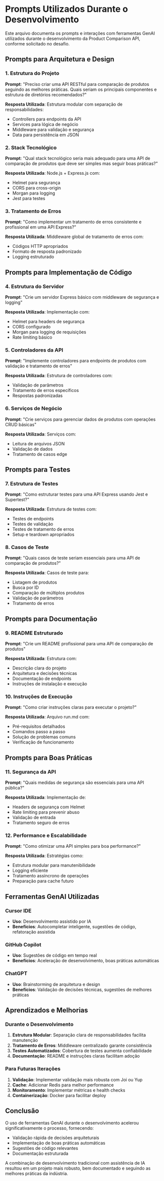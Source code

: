 # Prompts Utilizados Durante o Desenvolvimento

Este arquivo documenta os prompts e interações com ferramentas GenAI utilizados durante o desenvolvimento da Product Comparison API, conforme solicitado no desafio.

## Prompts para Arquitetura e Design

### 1. Estrutura do Projeto
**Prompt**: "Preciso criar uma API RESTful para comparação de produtos seguindo as melhores práticas. Quais seriam os principais componentes e estrutura de diretórios recomendados?"

**Resposta Utilizada**: Estrutura modular com separação de responsabilidades:
- Controllers para endpoints da API
- Services para lógica de negócio
- Middleware para validação e segurança
- Data para persistência em JSON

### 2. Stack Tecnológico
**Prompt**: "Qual stack tecnológico seria mais adequado para uma API de comparação de produtos que deve ser simples mas seguir boas práticas?"

**Resposta Utilizada**: Node.js + Express.js com:
- Helmet para segurança
- CORS para cross-origin
- Morgan para logging
- Jest para testes

### 3. Tratamento de Erros
**Prompt**: "Como implementar um tratamento de erros consistente e profissional em uma API Express?"

**Resposta Utilizada**: Middleware global de tratamento de erros com:
- Códigos HTTP apropriados
- Formato de resposta padronizado
- Logging estruturado

## Prompts para Implementação de Código

### 4. Estrutura do Servidor
**Prompt**: "Crie um servidor Express básico com middleware de segurança e logging"

**Resposta Utilizada**: Implementação com:
- Helmet para headers de segurança
- CORS configurado
- Morgan para logging de requisições
- Rate limiting básico

### 5. Controladores da API
**Prompt**: "Implemente controladores para endpoints de produtos com validação e tratamento de erros"

**Resposta Utilizada**: Estrutura de controladores com:
- Validação de parâmetros
- Tratamento de erros específicos
- Respostas padronizadas

### 6. Serviços de Negócio
**Prompt**: "Crie serviços para gerenciar dados de produtos com operações CRUD básicas"

**Resposta Utilizada**: Serviços com:
- Leitura de arquivos JSON
- Validação de dados
- Tratamento de casos edge

## Prompts para Testes

### 7. Estrutura de Testes
**Prompt**: "Como estruturar testes para uma API Express usando Jest e Supertest?"

**Resposta Utilizada**: Estrutura de testes com:
- Testes de endpoints
- Testes de validação
- Testes de tratamento de erros
- Setup e teardown apropriados

### 8. Casos de Teste
**Prompt**: "Quais casos de teste seriam essenciais para uma API de comparação de produtos?"

**Resposta Utilizada**: Casos de teste para:
- Listagem de produtos
- Busca por ID
- Comparação de múltiplos produtos
- Validação de parâmetros
- Tratamento de erros

## Prompts para Documentação

### 9. README Estruturado
**Prompt**: "Crie um README profissional para uma API de comparação de produtos"

**Resposta Utilizada**: Estrutura com:
- Descrição clara do projeto
- Arquitetura e decisões técnicas
- Documentação de endpoints
- Instruções de instalação e execução

### 10. Instruções de Execução
**Prompt**: "Como criar instruções claras para executar o projeto?"

**Resposta Utilizada**: Arquivo run.md com:
- Pré-requisitos detalhados
- Comandos passo a passo
- Solução de problemas comuns
- Verificação de funcionamento

## Prompts para Boas Práticas

### 11. Segurança da API
**Prompt**: "Quais medidas de segurança são essenciais para uma API pública?"

**Resposta Utilizada**: Implementação de:
- Headers de segurança com Helmet
- Rate limiting para prevenir abuso
- Validação de entrada
- Tratamento seguro de erros

### 12. Performance e Escalabilidade
**Prompt**: "Como otimizar uma API simples para boa performance?"

**Resposta Utilizada**: Estratégias como:
- Estrutura modular para manutenibilidade
- Logging eficiente
- Tratamento assíncrono de operações
- Preparação para cache futuro

## Ferramentas GenAI Utilizadas

### Cursor IDE
- **Uso**: Desenvolvimento assistido por IA
- **Benefícios**: Autocompletar inteligente, sugestões de código, refatoração assistida

### GitHub Copilot
- **Uso**: Sugestões de código em tempo real
- **Benefícios**: Aceleração de desenvolvimento, boas práticas automáticas

### ChatGPT
- **Uso**: Brainstorming de arquitetura e design
- **Benefícios**: Validação de decisões técnicas, sugestões de melhores práticas

## Aprendizados e Melhorias

### Durante o Desenvolvimento
1. **Estrutura Modular**: Separação clara de responsabilidades facilita manutenção
2. **Tratamento de Erros**: Middleware centralizado garante consistência
3. **Testes Automatizados**: Cobertura de testes aumenta confiabilidade
4. **Documentação**: README e instruções claras facilitam adoção

### Para Futuras Iterações
1. **Validação**: Implementar validação mais robusta com Joi ou Yup
2. **Cache**: Adicionar Redis para melhor performance
3. **Monitoramento**: Implementar métricas e health checks
4. **Containerização**: Docker para facilitar deploy

## Conclusão

O uso de ferramentas GenAI durante o desenvolvimento acelerou significativamente o processo, fornecendo:
- Validação rápida de decisões arquiteturais
- Implementação de boas práticas automáticas
- Sugestões de código relevantes
- Documentação estruturada

A combinação de desenvolvimento tradicional com assistência de IA resultou em um projeto mais robusto, bem documentado e seguindo as melhores práticas da indústria.
